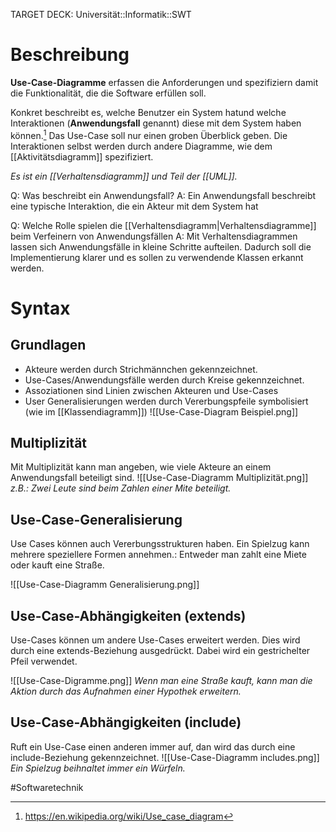 TARGET DECK: Universität::Informatik::SWT

# Beschreibung
**Use-Case-Diagramme** erfassen die Anforderungen und spezifiziern damit die Funktionalität, die die Software erfüllen soll.

Konkret beschreibt es, welche Benutzer ein System hatund welche Interaktionen (**Anwendungsfall** genannt) diese mit dem System haben können.[^1]
Das Use-Case soll nur einen groben Überblick geben. Die Interaktionen selbst werden durch andere Diagramme, wie dem [[Aktivitätsdiagramm]] spezifiziert.

*Es ist ein [[Verhaltensdiagramm]] und Teil der [[UML]].*

Q: Was beschreibt ein Anwendungsfall?
A: Ein Anwendungsfall beschreibt eine typische Interaktion, die ein Akteur mit dem System hat
<!--ID: 1641730455361-->


Q: Welche Rolle spielen die [[Verhaltensdiagramm|Verhaltensdiagramme]] beim Verfeinern von Anwendungsfällen
A: Mit Verhaltensdiagrammen lassen sich Anwendungsfälle in kleine Schritte aufteilen. Dadurch soll die Implementierung klarer und es sollen zu verwendende Klassen erkannt werden.
<!--ID: 1641730455457-->



# Syntax
## Grundlagen
- Akteure werden durch Strichmännchen gekennzeichnet.
- Use-Cases/Anwendungsfälle werden durch Kreise gekennzeichnet.
- Assoziationen sind Linien zwischen Akteuren und Use-Cases
- User Generalisierungen werden durch Vererbungspfeile symbolisiert (wie im [[Klassendiagramm]])
![[Use-Case-Diagram Beispiel.png]]

## Multiplizität
Mit Multiplizität kann man angeben, wie viele Akteure an einem Anwendungsfall beteiligt sind.
![[Use-Case-Diagramm Multiplizität.png]]
*z.B.: Zwei Leute sind beim Zahlen einer Mite beteiligt.*

## Use-Case-Generalisierung
Use Cases können auch Vererbungsstrukturen haben. Ein Spielzug kann mehrere speziellere Formen annehmen.: Entweder man zahlt eine Miete oder kauft eine Straße.

![[Use-Case-Diagramm Generalisierung.png]]

## Use-Case-Abhängigkeiten (extends)
Use-Cases können um andere Use-Cases erweitert werden. Dies wird durch eine extends-Beziehung ausgedrückt. Dabei wird ein gestrichelter Pfeil verwendet.

![[Use-Case-Digramme.png]]
*Wenn man eine Straße kauft, kann man die Aktion durch das Aufnahmen einer Hypothek erweitern.*

## Use-Case-Abhängigkeiten (include)
Ruft ein Use-Case einen anderen immer auf, dan wird das durch eine include-Beziehung gekennzeichnet.
![[Use-Case-Diagramm includes.png]]
*Ein Spielzug beihnaltet immer ein Würfeln.*


[^1]: https://en.wikipedia.org/wiki/Use_case_diagram

#Softwaretechnik 






